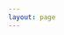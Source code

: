 ```yaml
---
layout: page
---
```



<ArticleTag/>

<script setup>
//直接引入文章标签组件
import ArticleTag from '/pages/components/Article/ArticleTag.vue'
</script>